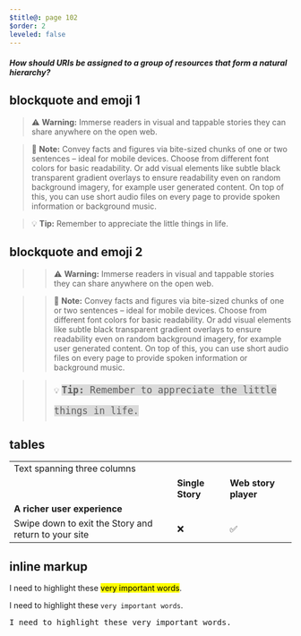 ```yaml
---
$title@: page 102
$order: 2
leveled: false
---
```


#### *How should URIs be assigned to a group of resources that form a natural hierarchy?*


## blockquote and emoji 1

> ⚠️ **Warning:** Immerse readers in visual and tappable stories they can share anywhere on the open web.


> 📝 **Note:** Convey facts and figures via bite-sized chunks of one or two sentences – ideal for mobile devices. Choose from different font colors for basic readability. Or add visual elements like subtle black transparent gradient overlays to ensure readability even on random background imagery, for example user generated content. On top of this, you can use short audio files on every page to provide spoken information or background music.


> 💡 **Tip:** Remember to appreciate the little things in life.


## blockquote and emoji 2

>> ⚠️ **Warning:** Immerse readers in visual and tappable stories they can share anywhere on the open web.


>> 📝 **Note:** Convey facts and figures via bite-sized chunks of one or two sentences – ideal for mobile devices. Choose from different font colors for basic readability. Or add visual elements like subtle black transparent gradient overlays to ensure readability even on random background imagery, for example user generated content. On top of this, you can use short audio files on every page to provide spoken information or background music.


>> 💡 <span style="font-family: Fira Mono, monospace; background-color: #dadada; font-weight: 500; font-size: 1.2em; line-height: 2.2em;">**Tip:** Remember to appreciate the little things in life.</span>


## tables

<table>
  <tr>
   <td colspan="3">Text spanning three columns
   </td>
  </tr>
  <tr>
   <td>
   </td>
   <td><strong>Single Story</strong>
   </td>
   <td><strong>Web story player</strong>
   </td>
  </tr>
  <tr>
   <td><strong>A richer user experience</strong>
   </td>
   <td>
   </td>
   <td>
   </td>
  </tr>
  <tr>
   <td>Swipe down to exit the Story and return to your site
   </td>
   <td>❌
   </td>
   <td>✅
   </td>
  </tr>
</table>

## inline markup

I need to highlight these <mark>very important words</mark>.

I need to highlight these ``very important words``.

<pre>
I need to highlight these very important words.
</pre>

